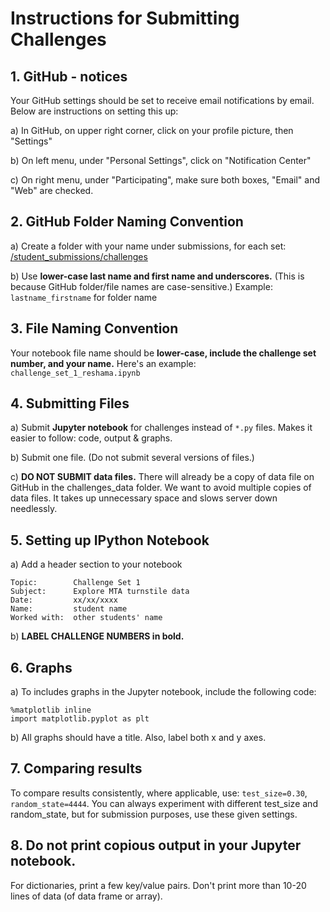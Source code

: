 # Instructions for Submitting Challenges

## 1.  GitHub - notices
Your GitHub settings should be set to receive email notifications by email.  Below are instructions on setting this up:

a) In GitHub, on upper right corner, click on your profile picture, then "Settings"

b) On left menu, under "Personal Settings", click on "Notification Center"

c) On right menu, under "Participating", make sure both boxes, "Email" and "Web" are checked.

## 2.  GitHub Folder Naming Convention
a)  Create a folder with your name under submissions, for each set:  [/student_submissions/challenges](/student_submissions/challenges)

b)  Use **lower-case last name and first name and underscores.**  (This is because GitHub folder/file names are case-sensitive.)  Example:  `lastname_firstname` for folder name

## 3.  File Naming Convention
Your notebook file name should be **lower-case, include the challenge set number, and your name.**  Here's an example:  `challenge_set_1_reshama.ipynb`

## 4.  Submitting Files
a) Submit **Jupyter notebook** for challenges instead of `*.py` files.  Makes it easier to follow:  code, output & graphs.

b) Submit one file.  (Do not submit several versions of files.)

c) **DO NOT SUBMIT data files.**  There will already be a copy of data file on GitHub in the challenges_data folder.  We want to avoid multiple copies of data files.  It takes up unnecessary space and slows server down needlessly.

## 5.  Setting up IPython Notebook
a) Add a header section to your notebook
```
Topic:        Challenge Set 1
Subject:      Explore MTA turnstile data
Date:         xx/xx/xxxx
Name:         student name
Worked with:  other students' name
```

b) **LABEL CHALLENGE NUMBERS in bold.**

## 6.  Graphs
a) To includes graphs in the Jupyter notebook, include the following code:
```
%matplotlib inline
import matplotlib.pyplot as plt
```

b) All graphs should have a title.  Also, label both x and y axes.

## 7.  Comparing results
To compare results consistently, where applicable, use:  `test_size=0.30`, `random_state=4444`.  You can always experiment with different test_size and random_state, but for submission purposes, use these given settings.

## 8.  Do not print copious output in your Jupyter notebook.
For dictionaries, print a few key/value pairs.  Don't print more than 10-20 lines of data (of data frame or array).
